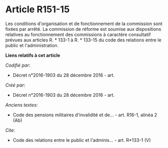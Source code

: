 # Article R151-15

Les conditions d'organisation et de fonctionnement de la commission sont fixées par arrêté. La commission de réforme est
soumise aux dispositions relatives au fonctionnement des commissions à caractère consultatif prévues aux articles R. * 133-1
à R. * 133-15 du code des relations entre le public et l'administration.

**Liens relatifs à cet article**

_Codifié par_:

  - Décret n°2016-1903 du 28 décembre 2016 - art.

_Créé par_:

  - Décret n°2016-1903 du 28 décembre 2016 - art.

_Anciens textes_:

  - Code des pensions militaires d'invalidité et de... - art. R16-1, alinéa 2 (Ab)

_Cite_:

  - Code des relations entre le public et l'adminis... - art. R*133-1 (V)
